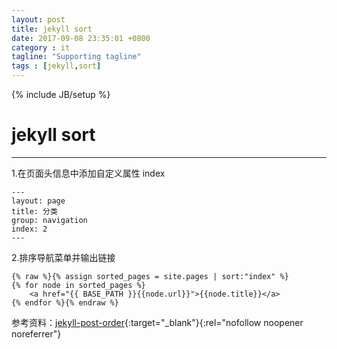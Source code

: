 ```yaml
---
layout: post
title: jekyll sort
date: 2017-09-08 23:35:01 +0800
category : it
tagline: "Supporting tagline"
tags : [jekyll,sort]
---
```

{% include JB/setup %}
# jekyll sort
---
1.在页面头信息中添加自定义属性 index  
```
---
layout: page
title: 分类
group: navigation
index: 2
---
```
2.排序导航菜单并输出链接  
```
{% raw %}{% assign sorted_pages = site.pages | sort:"index" %}
{% for node in sorted_pages %}
    <a href="{{ BASE_PATH }}{{node.url}}">{{node.title}}</a>
{% endfor %}{% endraw %}
```
<!-- more -->
参考资料：[jekyll-post-order](http://stackoverflow.com/questions/26196559/jekyll-post-order){:target="_blank"}{:rel="nofollow noopener noreferrer"} 